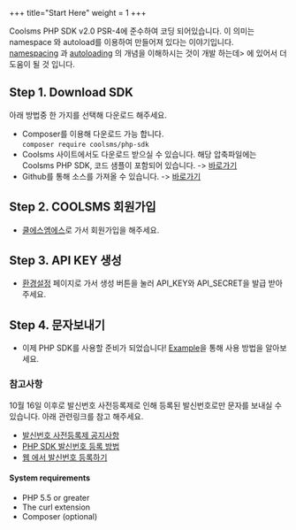 +++
title="Start Here"
weight = 1
+++

Coolsms PHP SDK v2.0 PSR-4에 준수하여 코딩 되어있습니다.
이 의미는 namespace 와 autoload를 이용하여 만들어져 있다는 이야기입니다.<br/>
[namespacing](http://php.net/manual/en/language.namespaces.rationale.php) 과 [autoloading](http://php.net/manual/en/function.spl-autoload-register.php) 의 개념을 이해하시는 것이 개발 하는데>
에 있어서 더 도움이 될 것 입니다.

## Step 1. Download SDK

아래 방법중 한 가지를 선택해 다운로드 해주세요.

- Composer를 이용해 다운로드 가능 합니다. <br/>
  `composer require coolsms/php-sdk`
- Coolsms 사이트에서도 다운로드 받으실 수 있습니다. 해당 압축파일에는 Coolsms PHP SDK, 코드 샘플이 포함되어 있습니다. -> [바로가기](https://www.coolsms.co.kr/index.php?mid=download&document_srl=3130218)
- Github를 통해 소스를 가져올 수 있습니다. -> [바로가기](https://github.com/coolsms/php-sdk/releases)

## Step 2. COOLSMS 회원가입
- [쿨에스엠에스](https://www.coolsms.co.kr/)로 가서 회원가입을 해주세요.

## Step 3. API KEY 생성
- [환경설정](https://www.coolsms.co.kr/index.php?mid=service_setup&act=dispSmsconfigCredentials) 페이지로 가서 생성 버튼을 눌러 API_KEY와 API_SECRET을 발급 받아주세요.


## Step 4. 문자보내기
- 이제 PHP SDK를 사용할 준비가 되었습니다! [Example](../example)을 통해 사용 방법을 알아보세요.

### 참고사항

10월 16일 이후로 발신번호 사전등록제로 인해 등록된 발신번호로만 문자를 보내실 수 있습니다. 아래 관련링크를 참고 해주세요.
 
- [발신번호 사전등록제 공지사항](https://www.coolsms.co.kr/index.php?mid=notice&document_srl=3070386)
- [PHP SDK 발신번호 등록 방법](https://www.coolsms.co.kr/index.php?mid=PHP_SDK_Example#SenderID)
- [웹 에서 발신번호 등록하기](https://www.coolsms.co.kr/index.php?mid=service_setup&act=dispSmsconfigSenderNumbers)


#### System requirements
- PHP 5.5 or greater
- The curl extension 
- Composer (optional)

